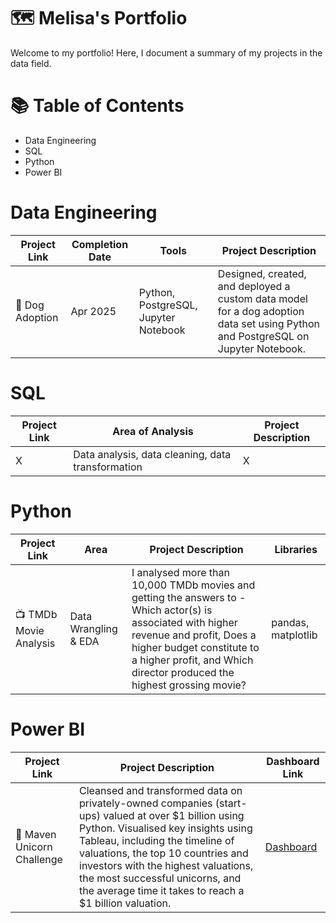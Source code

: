 # 🗺 Melisa's Portfolio


Welcome to my portfolio! Here, I document a summary of my projects in the data field.



# 📚 Table of Contents

- Data Engineering
- SQL
- Python
- Power BI

# Data Engineering

| Project Link | Completion Date | Tools | Project Description | 
|---|---|---|---|
| 🐶 Dog Adoption | Apr 2025 |Python, PostgreSQL, Jupyter Notebook | Designed, created, and deployed a custom data model for a dog adoption data set using Python and PostgreSQL on Jupyter Notebook. |


# SQL

| Project Link | Area of Analysis | Project Description | 
|---|---|---|
| X | Data analysis, data cleaning, data transformation | X | 


# Python

| Project Link | Area | Project Description | Libraries |    
|---|---|---|---|
| 📺 TMDb Movie Analysis |   Data Wrangling & EDA | I analysed more than 10,000 TMDb movies and getting the answers to - Which actor(s) is associated with higher revenue and profit, Does a higher budget constitute to a higher profit, and Which director produced the highest grossing movie? | pandas, matplotlib |   

# Power BI

| Project Link | Project Description | Dashboard Link |
|---|---|---|
| 🦄 Maven Unicorn Challenge | Cleansed and transformed data on privately-owned companies (start-ups) valued at over $1 billion using Python. Visualised key insights using Tableau, including the timeline of valuations, the top 10 countries and investors with the highest valuations, the most successful unicorns, and the average time it takes to reach a $1 billion valuation. | [Dashboard](https://public.tableau.com/app/profile/katie.huang/viz/UnicornCompanies_16502745371460/Unicorns?publish=yes) |


